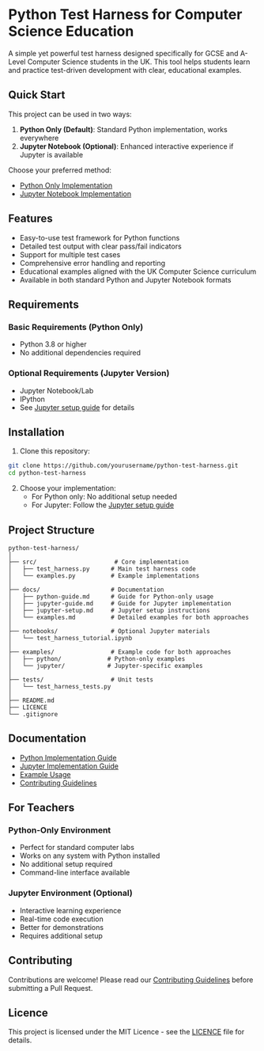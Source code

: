 # Python Test Harness for Computer Science Education

A simple yet powerful test harness designed specifically for GCSE and A-Level Computer Science students in the UK. This tool helps students learn and practice test-driven development with clear, educational examples.

## Quick Start

This project can be used in two ways:
1. **Python Only (Default)**: Standard Python implementation, works everywhere
2. **Jupyter Notebook (Optional)**: Enhanced interactive experience if Jupyter is available

Choose your preferred method:
- [Python Only Implementation](docs/python-guide.md)
- [Jupyter Notebook Implementation](docs/jupyter-guide.md)

## Features

- Easy-to-use test framework for Python functions
- Detailed test output with clear pass/fail indicators
- Support for multiple test cases
- Comprehensive error handling and reporting
- Educational examples aligned with the UK Computer Science curriculum
- Available in both standard Python and Jupyter Notebook formats

## Requirements

### Basic Requirements (Python Only)
- Python 3.8 or higher
- No additional dependencies required

### Optional Requirements (Jupyter Version)
- Jupyter Notebook/Lab
- IPython
- See [Jupyter setup guide](docs/jupyter-setup.md) for details

## Installation

1. Clone this repository:
```bash
git clone https://github.com/yourusername/python-test-harness.git
cd python-test-harness
```

2. Choose your implementation:
   - For Python only: No additional setup needed
   - For Jupyter: Follow the [Jupyter setup guide](docs/jupyter-setup.md)

## Project Structure

```
python-test-harness/
│
├── src/                      # Core implementation
│   ├── test_harness.py      # Main test harness code
│   └── examples.py          # Example implementations
│
├── docs/                    # Documentation
│   ├── python-guide.md      # Guide for Python-only usage
│   ├── jupyter-guide.md     # Guide for Jupyter implementation
│   ├── jupyter-setup.md     # Jupyter setup instructions
│   └── examples.md          # Detailed examples for both approaches
│
├── notebooks/               # Optional Jupyter materials
│   └── test_harness_tutorial.ipynb
│
├── examples/                # Example code for both approaches
│   ├── python/             # Python-only examples
│   └── jupyter/            # Jupyter-specific examples
│
├── tests/                   # Unit tests
│   └── test_harness_tests.py
│
├── README.md
├── LICENCE
└── .gitignore
```

## Documentation

- [Python Implementation Guide](docs/python-guide.md)
- [Jupyter Implementation Guide](docs/jupyter-guide.md)
- [Example Usage](docs/examples.md)
- [Contributing Guidelines](docs/contributing.md)

## For Teachers

### Python-Only Environment
- Perfect for standard computer labs
- Works on any system with Python installed
- No additional setup required
- Command-line interface available

### Jupyter Environment (Optional)
- Interactive learning experience
- Real-time code execution
- Better for demonstrations
- Requires additional setup

## Contributing

Contributions are welcome! Please read our [Contributing Guidelines](docs/contributing.md) before submitting a Pull Request.

## Licence

This project is licensed under the MIT Licence - see the [LICENCE](LICENCE) file for details.